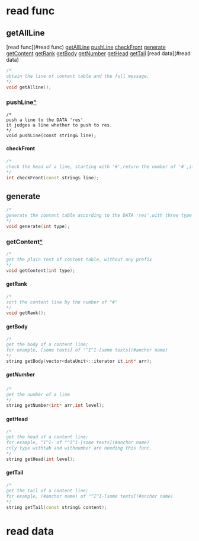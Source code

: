 # read func
## getAllLine
[read func](#read func)
[getAllLine](#getAllLine)
[pushLine](#pushLine)
[checkFront](#checkFront)
[generate](#generate)
[getContent](#getContent)
[getRank](#getRank)
[getBody](#getBody)
[getNumber](#getNumber)
[getHead](#getHead)
[getTail](#getTail)
[read data](#read data)
```C++
/*
obtain the line of content table and the full message.
*/
void getAlline();
```
### pushLine<a href="#read func">^</a>
```
/*
push a line to the DATA 'res'
it judges a line whether to push to res.
*/
void pushLine(const string& line);
```
#### checkFront
```C++
/*
check the head of a line, starting with '#',return the number of '#',if not, return std::string::npos;
*/
int checkFront(const string& line);
```

## generate
```C++
/*
generate the content table according to the DATA 'res',with three type
*/
void generate(int type);
```

### getContent<a href="#getAllLine">^</a>

```C++
/*
get the plain text of content table, without any prefix
*/
void getContent(int type);
```

#### getRank
```C++
/*
sort the content line by the number of "#"
*/
void getRank();
```

#### getBody
```C++
/*
get the body of a content line;
for example, [some texts] of "^I^I-[some texts](#anchor name)
*/
string getBody(vector<dataUnit>::iterator it,int* arr);
```
##### getNumber
```C++
/*
get the number of a line
*/
string getNumber(int* arr,int level);
```

#### getHead
```C++
/*
get the head of a content line;
for example, ^I^I- of "^I^I-[some texts](#anchor name)
cnly type withtab and withnumber are needing this func.
*/
string getHead(int level);
```

#### getTail
```C++
/*
get the tail of a content line;
for example, (#anchor name) of "^I^I-[some texts](#anchor name)
*/
string getTail(const string& content);
```

# read data
